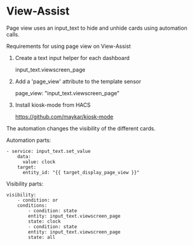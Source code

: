 # View-Assist

Page view uses an input_text to hide and unhide cards using automation calls.

Requirements for using page view on View-Assist

1. Create a text input helper for each dashboard  

    input_text.viewscreen_page


2. Add a 'page_view' attribute to the template sensor

    page_view: "input_text.viewscreen_page"


3. Install kiosk-mode from HACS

    https://github.com/maykar/kiosk-mode


The automation changes the visibility of the different cards.

Automation parts:

```
- service: input_text.set_value
    data:
      value: clock
    target:
      entity_id: "{{ target_display_page_view }}"
```

Visibility parts:

    visibility:
        - condition: or
        conditions:
            - condition: state
            entity: input_text.viewscreen_page
            state: clock
            - condition: state
            entity: input_text.viewscreen_page
            state: all    
